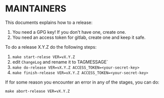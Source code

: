 MAINTAINERS
===========

This documents explains how to a release:

1. You need a GPG key! If you don't have one, create one.
2. You need an access token for gitlab, create one and keep it safe.

To do a release X.Y.Z do the following steps:

1. `make start-relese VER=vX.Y.Z`
2. edit `ChangeLog` and rename it to TAGMESSAGE`
3. `make do-release VER=vX.Y.Z ACCESS_TOKEN=<your-secret-key>`
4. `make finish-release VER=vX.Y.Z ACCESS_TOKEN=<your-secret-key>`


If for some reason you encounter an error in any of the stages, you can
do:

`make abort-release VER=vX.Y.Z`


